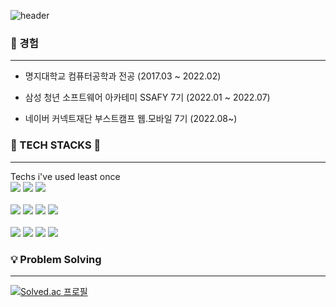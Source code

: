 
![header](https://capsule-render.vercel.app/api?type=waving&color=7F52FF&height=300&section=header&fontSize=80&text=EunSeoYang&animation=fadeIn&fontColor=fafafa)
<div>
 
 <h3> 💁 경험 </h3>
    <hr>
  
* 명지대학교 컴퓨터공학과 전공 (2017.03 ~ 2022.02)
  
* 삼성 청년 소프트웨어 아카테미 SSAFY 7기 (2022.01 ~ 2022.07)
  
* 네이버 커넥트재단 부스트캠프 웹.모바일 7기 (2022.08~)
<div>
 
 <h3>🔨 TECH STACKS 🔨</h3>
    <hr>
  Techs i've used least once 
  
  <div> 
  <img src="https://img.shields.io/badge/java-007396?style=for-the-badge&logo=java&logoColor=white"> 
      <img src="https://img.shields.io/badge/springboot-6DB33F?style=for-the-badge&logo=springboot&logoColor=white">
     <img src="https://img.shields.io/badge/mysql-4479A1?style=for-the-badge&logo=mysql&logoColor=white">
  </div>
    <br>
    <div>
  <img src="https://img.shields.io/badge/html5-E34F26?style=for-the-badge&logo=html5&logoColor=white">
  <img src="https://img.shields.io/badge/css-1572B6?style=for-the-badge&logo=css3&logoColor=white">
  <img src="https://img.shields.io/badge/javascript-F7DF1E?style=for-the-badge&logo=javascript&logoColor=black">
  <img src="https://img.shields.io/badge/jquery-0769AD?style=for-the-badge&logo=jquery&logoColor=white">
    </div>
    <br>
<div >
    <img src="https://img.shields.io/badge/vue.js-4FC08D?style=for-the-badge&logo=vue.js&logoColor=white">
    <img src="https://img.shields.io/badge/node.js-339933?style=for-the-badge&logo=Node.js&logoColor=white">
    <img src="https://img.shields.io/badge/express-000000?style=for-the-badge&logo=express&logoColor=white">
    <img src="https://img.shields.io/badge/github-181717?style=for-the-badge&logo=github&logoColor=white">
</div>
  </div>
 <div>
<h3>💡 Problem Solving</h3>
  
 <hr> 
  
[![Solved.ac 프로필](http://mazassumnida.wtf/api/v2/generate_badge?boj=diddmstj98)](https://solved.ac/diddmstj98)
  </div>

